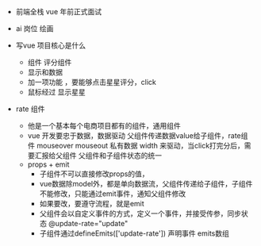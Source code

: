 - 前端全栈 vue 年前正式面试
- ai 岗位 绘画

- 写vue 项目核心是什么
  - 组件 评分组件
  - 显示和数据
  - 加一项功能 ，要能够点击星星评分，click
  - 鼠标经过 显示星星

- rate 组件
  - 他是一个基本每个电商项目都有的组件，通用组件
  - vue 开发要忠于数据，数据驱动
      父组件传递数据value给子组件，rate组件 mouseover mouseout 私有数据 width 来驱动，当click打完分后，需要汇报给父组件
      父组件和子组件状态的统一
  - props + emit
    - 子组件不可以直接修改props的值，
    - vue数据除model外，都是单向数据流，父组件传递给子组件，子组件不能修改，只能通过emit事件，通知父组件修改
    - 如果要改，要遵守流程，就是emit
    - 父组件会以自定义事件的方式，定义一个事件，并接受传参，同步状态
      @update-rate="update"
    - 子组件通过defineEmits(['update-rate']) 声明事件 emits数组